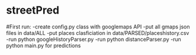 # streetPred

#First run:
-create config.py class with googlemaps API
-put all gmaps json files in data/ALL
-put places clasficiation in data/PARSED/placeshistory.csv
-run python googleHistoryParser.py
-run python distanceParser.py
-run python main.py for predictions
